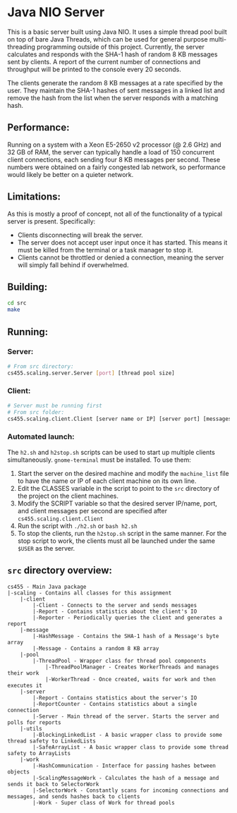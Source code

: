 # Java NIO Server
This is a basic server built using Java NIO. It uses a simple thread pool built on top of bare Java Threads, which can be used for general purpose multi-threading programming outside of this project. Currently, the server calculates and responds with the SHA-1 hash of random 8 KB messages sent by clients. A report of the current number of connections and throughput will be printed to the console every 20 seconds. 

The clients generate the random 8 KB messages at a rate specified by the user. They maintain the SHA-1 hashes of sent messages in a linked list and remove the hash from the list when the server responds with a matching hash.

## Performance:
Running on a system with a Xeon E5-2650 v2 processor (@ 2.6 GHz) and 32 GB of RAM, the server can typically handle a load of 150 concurrent client connections, each sending four 8 KB messages per second. These numbers were obtained on a fairly congested lab network, so performance would likely be better on a quieter network. 

## Limitations:
As this is mostly a proof of concept, not all of the functionality of a typical server is present. Specifically:
- Clients disconnecting will break the server.
- The server does not accept user input once it has started. This means it must be killed from the terminal or a task manager to stop it. 
- Clients cannot be throttled or denied a connection, meaning the server will simply fall behind if overwhelmed.

## Building:

```bash
cd src
make
```

## Running:
### Server:

```bash
# From src directory:
cs455.scaling.server.Server [port] [thread pool size]
```

### Client:

```bash
# Server must be running first
# From src folder:
cs455.scaling.client.Client [server name or IP] [server port] [messages per second]
```

### Automated launch:
The `h2.sh` and `h2stop.sh` scripts can be used to start up multiple clients simultaneously. `gnome-terminal` must be installed. To use them:
1. Start the server on the desired machine and modify the `machine_list` file to have the name or IP of each client machine on its own line.
2. Edit the CLASSES variable in the script to point to the `src` directory of the project on the client machines. 
3. Modify the SCRIPT variable so that the desired server IP/name, port, and client messages per second are specified after `cs455.scaling.client.Client`
4. Run the script with `./h2.sh` or `bash h2.sh`
5. To stop the clients, run the `h2stop.sh` script in the same manner. For the stop script to work, the clients must all be launched under the same `$USER` as the server. 


## `src` directory overview:

```
cs455 - Main Java package
|-scaling - Contains all classes for this assignment
    |-client
        |-Client - Connects to the server and sends messages 
        |-Report - Contains statistics about the client's IO
        |-Reporter - Periodically queries the client and generates a report 
    |-message 
        |-HashMessage - Contains the SHA-1 hash of a Message's byte array 
        |-Message - Contains a random 8 KB array 
    |-pool 
        |-ThreadPool - Wrapper class for thread pool components
            |-ThreadPoolManager - Creates WorkerThreads and manages their work 
            |-WorkerThread - Once created, waits for work and then executes it 
    |-server 
        |-Report - Contains statistics about the server's IO 
        |-ReportCounter - Contains statistics about a single connection 
        |-Server - Main thread of the server. Starts the server and polls for reports 
    |-utils
        |-BlockingLinkedList - A basic wrapper class to provide some thread safety to LinkedLists
        |-SafeArrayList - A basic wrapper class to provide some thread safety to ArrayLists 
    |-work
        |-HashCommunication - Interface for passing hashes between objects
        |-ScalingMessageWork - Calculates the hash of a message and sends it back to SelectorWork
        |-SelectorWork - Constantly scans for incoming connections and messages, and sends hashes back to clients 
        |-Work - Super class of Work for thread pools 
```

